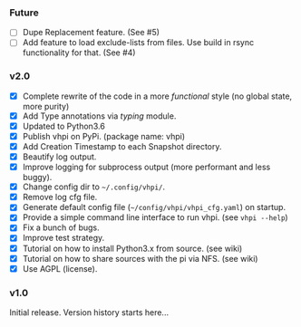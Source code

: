 


### Future

- [ ] Dupe Replacement feature. (See #5)
- [ ] Add feature to load exclude-lists from files. Use build in rsync functionality for that. (See #4)

### v2.0

- [x] Complete rewrite of the code in a more *functional* style (no global state, more purity)
- [x] Add Type annotations via *typing* module.
- [x] Updated to Python3.6
- [x] Publish vhpi on PyPi. (package name: vhpi)
- [x] Add Creation Timestamp to each Snapshot directory.
- [x] Beautify log output.
- [x] Improve logging for subprocess output (more performant and less buggy). 
- [x] Change config dir to `~/.config/vhpi/`.
- [x] Remove log cfg file.
- [x] Generate default config file (`~/config/vhpi/vhpi_cfg.yaml`) on startup.
- [x] Provide a simple command line interface to run vhpi. (see `vhpi --help`)
- [x] Fix a bunch of bugs.
- [x] Improve test strategy.
- [x] Tutorial on how to install Python3.x from source. (see wiki)
- [x] Tutorial on how to share sources with the pi via NFS. (see wiki)
- [x] Use AGPL (license).

### v1.0
Initial release.
Version history starts here...
